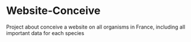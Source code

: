 # Website-Conceive
Project about conceive a website on all organisms in France, including all important data for each species
